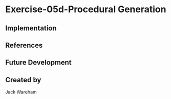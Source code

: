 # Exercise-05d-Procedural Generation


## Implementation

## References

## Future Development

## Created by
Jack Wareham
